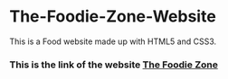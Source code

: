 # The-Foodie-Zone-Website
This is a Food website made up with HTML5 and CSS3.
<h3>This is the link of the website <a href="https://swaraj-02.github.io/The-Foodie-Zone-Website/">The Foodie Zone</a></h3>
